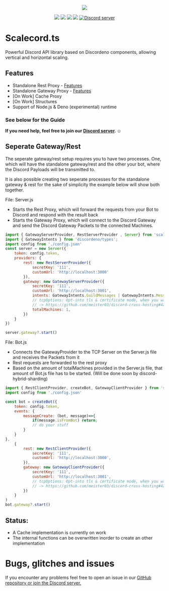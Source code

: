 <p align="center"><a href="https://nodei.co/npm/scalecord.ts/"><img src="https://nodei.co/npm/scalecord.ts.png"></a></p>
<p align="center"><img src="https://img.shields.io/npm/v/scalecord.ts"> <img src="https://img.shields.io/npm/dm/scalecord.ts?label=downloads"> <img src="https://img.shields.io/npm/l/scalecord.ts"> <img src="https://img.shields.io/github/repo-size/meister03/scalecord.ts">  <a href="https://discord.gg/YTdNBHh"><img src="https://discordapp.com/api/guilds/697129454761410600/widget.png" alt="Discord server"/></a></p>


# Scalecord.ts
Powerful Discord API library based on Discordeno components, allowing vertical and horizontal scaling.

## Features
* Standalone Rest Proxy - [Features](https://github.com/discordeno/discordeno#rest)
* Standalone Gateway Proxy - [Features](https://github.com/discordeno/discordeno#gateway)
* [On Work] Cache Proxy
* [On Work] Structures
* Support of Node.js & Deno (experimental) runtime

<!-- 
### Featured by Discord Creators

[Private Community for Verified Bot Developers. ](https://discord.gg/R3hPevRtUV)
[Meet big bot and small bot developers and have a nice exchange...](https://discord.gg/R3hPevRtUV) 

<p>
<a href="https://discord.gg/R3hPevRtUV">
<img src="https://media.discordapp.net/attachments/980770619161448489/982938274677018624/banner.png?width=320&height=80">
</a>
</p> 
-->

### See below for the Guide

**If you need help, feel free to join our <a href="https://discord.gg/YTdNBHh">Discord server</a>. ☺**

## Seperate Gateway/Rest
The seperate gateway/rest setup requires you to have two processes. One, which will have the standalone gateway/rest and the other your bot, where the Discord Payloads will be transmitted to.

It is also possible creating two seperate processes for the standalone gateway & rest for the sake of simplicity the example below will show both together.


File: Server.js
* Starts the Rest Proxy, which will forward the requests from your Bot to Discord and respond with the result back
* Starts the Gateway Proxy, which will connect to the Discord Gateway and send the Discord Gateway Packets to the connected Machines.

```js
import { GatewayServerProvider, RestServerProvider , Server} from 'scalecord.ts'; // change to lib import
import { GatewayIntents } from 'discordeno/types';
import config from './config.json'
const server = new Server({
    token: config.token,
    providers: {
        rest: new RestServerProvider({
            secretKey: '111',
            customUrl: 'http://localhost:3000'
        }),
        gateway: new GatewayServerProvider({
            secretKey: '111',
            customUrl: 'http://localhost:3001',
            intents: GatewayIntents.GuildMessages | GatewayIntents.MessageContent,
            // tcpOptions: Opt-into tls & certificate mode, when you want to use it on a public machine
            // -> https://github.com/meister03/discord-cross-hosting#42-certificate-mode
            totalMachines: 1,
        })
    }
})

server.gateway?.start()
```

File: Bot.js
* Connects the GatewayProvider to the TCP Server on the Server.js file and receives the Packets from it
* Rest requests are forwarded to the rest proxy 
* Based on the amount of totalMachines provided in the Server.js file, that amount of Bot.js file has to be started. (Will be done soon by discord-hybrid-sharding)

```js
import { RestClientProvider, createBot, GatewayClientProvider } from 'scalecord.ts';
import config from './config.json'

const bot = createBot({
    token: config.token,
    events: {
        messageCreate: (bot, message)=>{
            if(message.isFromBot) return;
            // do your stuff
        }
    }
},
    {
        rest: new RestClientProvider({
            secretKey: '111',
            customUrl: 'http://localhost:3000',
        }),
        gateway: new GatewayClientProvider({
            secretKey: '111',
            customUrl: 'http://localhost:3001',
            // tcpOptions: Opt-into tls & certificate mode, when you want to use it on a public machine
            // -> https://github.com/meister03/discord-cross-hosting#42-certificate-mode
        })
    }
)
bot.gateway?.start()
```

## Status:
* A Cache implementation is currently on work
* The internal functions can be overwritten inorder to create an other implementation


# Bugs, glitches and issues

If you encounter any problems feel free to open an issue in our <a href="https://github.com/meister03/scalecord.ts/issues">GitHub repository or join the Discord server.</a>
